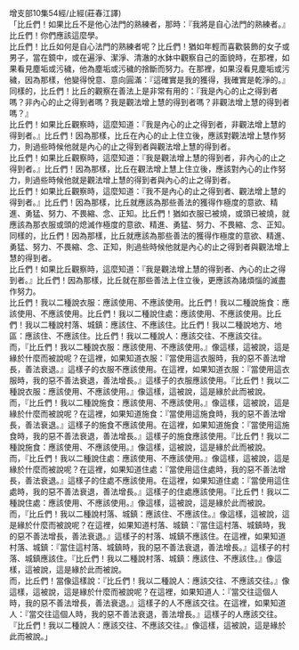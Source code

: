 增支部10集54經/止經(莊春江譯)  
「比丘們！如果比丘不是他心法門的熟練者，那時：『我將是自心法門的熟練者。』比丘們！你們應該這麼學。  
比丘們！比丘如何是自心法門的熟練者呢？比丘們！猶如年輕而喜歡裝飾的女子或男子，當在鏡中，或在遍淨、潔淨、清澈的水鉢中觀察自己的面貌時，在那裡，如果看見塵垢或污穢，他為塵垢或污穢的捨斷而努力。在那裡，如果沒看見塵垢或污穢，因為那樣，他變得悅意、意向圓滿：『這確實是我的獲得，我確實是乾淨的。』同樣的，比丘們！比丘的觀察在善法上是非常有用的：『我是內心的止之得到者嗎？非內心的止之得到者嗎？我是觀法增上慧的得到者嗎？非觀法增上慧的得到者嗎？』  
比丘們！如果比丘觀察時，這麼知道：『我是內心的止之得到者，非觀法增上慧的得到者。』比丘們！因為那樣，比丘在內心的止上住立後，應該對觀法增上慧作努力，則過些時候他就是內心的止之得到者與觀法增上慧的得到者。  
比丘們！如果比丘觀察時，這麼知道：『我是觀法增上慧的得到者，非內心的止之得到者。』比丘們！因為那樣，比丘在觀法增上慧上住立後，應該對內心的止作努力，則過些時候他就是觀法增上慧的得到者與內心的止之得到者。  
比丘們！如果比丘觀察時，這麼知道：『我不是內心的止之得到者、觀法增上慧的得到者。』比丘們！因為那樣，比丘就應該為那些善法的獲得作極度的意欲、精進、勇猛、努力、不畏縮、念、正知。比丘們！猶如衣服已被燒，或頭已被燒，就應該為那衣服或頭的熄滅作極度的意欲、精進、勇猛、努力、不畏縮、念、正知。同樣的，比丘們！因為那樣，比丘就應該為那些善法的獲得作極度的意欲、精進、勇猛、努力、不畏縮、念、正知，則過些時候他就是內心的止之得到者與觀法增上慧的得到者。  
比丘們！如果比丘觀察時，這麼知道：『我是觀法增上慧的得到者、內心的止之得到者。』比丘們！因為那樣，比丘就在那些善法上住立後，更應該為諸煩惱的滅盡作努力。  
比丘們！我以二種說衣服：應該使用、不應該使用。比丘們！我以二種說施食：應該使用、不應該使用。比丘們！我以二種說住處：應該使用、不應該使用。比丘們！我以二種說村落、城鎮：應該住、不應該住。比丘們！我以二種說地方、地區：應該住、不應該住。比丘們！我以二種說人：應該交往、不應該交往。  
而，『比丘們！我以二種說衣服：應該使用、不應該使用。』像這樣，這被說，這是緣於什麼而被說呢？在這裡，如果知道衣服：『當使用這衣服時，我的惡不善法增長，善法衰退。』這樣子的衣服不應該使用。在這裡，如果知道衣服：『當使用這衣服時，我的惡不善法衰退，善法增長。』這樣子的衣服應該使用。『比丘們！我以二種說衣服：應該使用、不應該使用。』像這樣，這被說，這是緣於此而被說。  
而，『比丘們！我以二種說施食：應該使用、不應該使用。』像這樣，這被說，這是緣於什麼而被說呢？在這裡，如果知道施食：『當使用這施食時，我的惡不善法增長，善法衰退。』這樣子的施食不應該使用。在這裡，如果知道施食：『當使用這施食時，我的惡不善法衰退，善法增長。』這樣子的施食應該使用。『比丘們！我以二種說施食：應該使用、不應該使用。』像這樣，這被說，這是緣於此而被說。  
而，『比丘們！我以二種說住處：應該使用、不應該使用。』像這樣，這被說，這是緣於什麼而被說呢？在這裡，如果知道住處：『當使用這住處時，我的惡不善法增長，善法衰退。』這樣子的住處不應該使用。在這裡，如果知道住處：『當使用這住處時，我的惡不善法衰退，善法增長。』這樣子的住處應該使用。『比丘們！我以二種說住處：應該使用、不應該使用。』像這樣，這被說，這是緣於此而被說。  
而，『比丘們！我以二種說村落、城鎮：應該住、不應該住。』像這樣，這被說，這是緣於什麼而被說呢？在這裡，如果知道村落、城鎮：『當住這村落、城鎮時，我的惡不善法增長，善法衰退。』這樣子的村落、城鎮不應該住。在這裡，如果知道村落、城鎮：『當住這村落、城鎮時，我的惡不善法衰退，善法增長。』這樣子的村落、城鎮應該住。『比丘們！我以二種說村落、城鎮：應該住、不應該住。』像這樣，這被說，這是緣於此而被說。  
而，比丘們！當像這樣說：『比丘們！我以二種說人：應該交往、不應該交往。』像這樣，這被說，這是緣於什麼而被說呢？在這裡，如果知道人：『當交往這個人時，我的惡不善法增長，善法衰退。』這樣子的人不應該交往。在這裡，如果知道人：『當交往這個人時，我的惡不善法衰退，善法增長。』這樣子的人應該交往。『比丘們！我以二種說人：應該交往、不應該交往。』像這樣，這被說，這是緣於此而被說。」  
  
  
